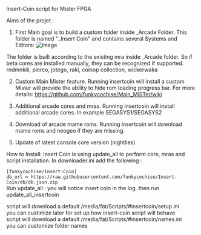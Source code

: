 Insert-Coin script for Mister FPGA

Aims of the projet : 

1. First Main goal is to build a custom folder inside _Arcade Folder. 
This folder is named "_Insert Coin" and contains several Systems and Editors:
![image](https://user-images.githubusercontent.com/29161585/202754827-3752611c-086f-493e-a91a-ae759f3b3fe3.png)

The folder is built according to the existing mra inside _Arcade folder.
So if beta cores are installed manually, they can be recognized if supported.
rndmnkiii, pierco, jotego, raki, coinop collection, wickerwaka

2. Custom Main Mister feature.
Running insertcoin will install a custom Mister will provide the ability to hide rom loading progress bar.
For more details: https://github.com/funkycochise/Main_MiSTer/wiki

3. Additional arcade cores and mras.
Running insertcoin will install additional arcade cores.
In example SEGASYS1/SEGASYS2

3. Download of arcade mame roms.
Running insertcoin will download mame roms and neogeo if they are missing.

4. Update of latest console core version (nightlies)

How to Install:
Insert Coin is using update_all to perform core, mras and script installation.
In downloader.ini add the following :

`[funkycochise/Insert-Coin]`
<br>
`db_url = https://raw.githubusercontent.com/funkycochise/Insert-Coin/db/db.json.zip`
<br>
Run update_all : you will notice insert coin in the log.
then run update_all_insertcoin

script will download a default /media/fat/Scripts/#insertcoin/setup.ini 
<br>
you can custimize later for set up how insert-coin script will behave
<br>
script will download a default /media/fat/Scripts/#insertcoin/names.ini
<br>
you can customize folder names 




